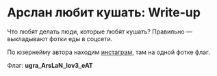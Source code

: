 # Арслан любит кушать: Write-up

Что любят делать люди, которые любят кушать? Правильно — выкладывают фотки еды в соцсети.

По юзернейму автора находим [инстаграм](https://instagram.com/arimionimm), там на одной фотке флаг. 

Флаг: **ugra_ArsLaN_lov3_eAT**
